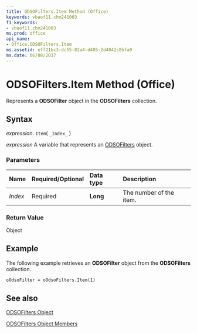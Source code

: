 ```yaml
---
title: ODSOFilters.Item Method (Office)
keywords: vbaof11.chm241003
f1_keywords:
- vbaof11.chm241003
ms.prod: office
api_name:
- Office.ODSOFilters.Item
ms.assetid: eff21bc3-dc55-82a4-d405-2d4842c8bfa0
ms.date: 06/08/2017
---
```



# ODSOFilters.Item Method (Office)

Represents a  **ODSOFilter** object in the **ODSOFilters** collection.


## Syntax

 _expression_. `Item`( `_Index_` )

 _expression_ A variable that represents an [ODSOFilters](./Office.ODSOFilters.md) object.


### Parameters



|Name|Required/Optional|Data type|Description|
|:-----|:-----|:-----|:-----|
| _Index_|Required|**Long**|The number of the item.|

### Return Value

Object


## Example

The following example retrieves an  **ODSOFilter** object from the **ODSOFilters** collection.


```vb
oOdsoFilter = oOdsoFilters.Item(1)
```


## See also


[ODSOFilters Object](Office.ODSOFilters.md)



[ODSOFilters Object Members](./overview/Library-Reference/odsofilters-members-office.md)

